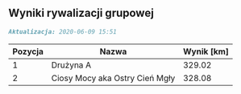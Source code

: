 ## Wyniki rywalizacji grupowej

```markdown
Aktualizacja: 2020-06-09 15:51
```

Pozycja | Nazwa | Wynik [km] |
------------ | -------------  | -------------
 1 |Drużyna A | 329.02 
 2 |Ciosy Mocy aka Ostry Cień Mgły | 328.08